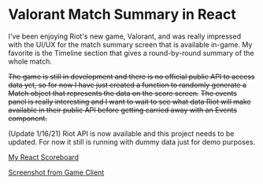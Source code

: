 # Valorant Match Summary in React
I've been enjoying Riot's new game, Valorant, and was really impressed with the UI/UX for the match summary screen that is available in-game.  My favorite is the Timeline section that  gives a round-by-round summary of the whole match.

~~The game is still in development and there is no official public API to access data yet, so for now I have just created a function to randomly generate a Match object that represents the data on the score screen.~~
~~The events panel is really interesting and I want to wait to see what data Riot will make available in their public API before getting carried away with an Events component.~~

(Update 1/16/21) Riot API is now available and this project needs to be updated. For now it still is running with dummy data just for demo purposes.

[My React Scoreboard](https://merlinv12.github.io/valorant-match-react/)

[Screenshot from Game Client](https://drive.google.com/open?id=1J5-3T17CPJDf85qy_DlY4WJIPeZnx0Ix)

